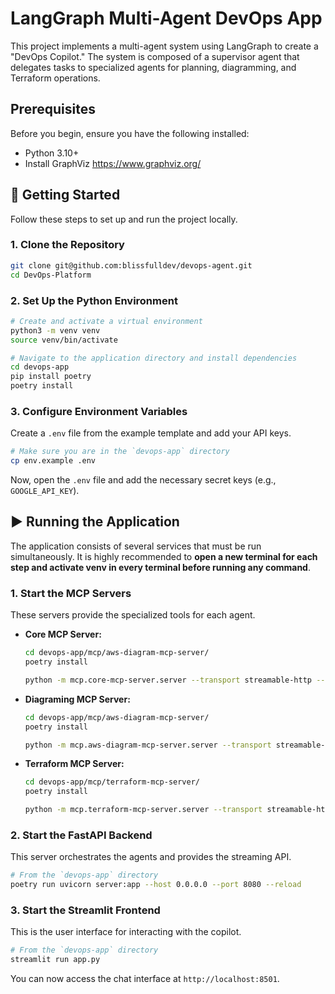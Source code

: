 # LangGraph Multi-Agent DevOps App

This project implements a multi-agent system using LangGraph to create a "DevOps Copilot." The system is composed of a supervisor agent that delegates tasks to specialized agents for planning, diagramming, and Terraform operations.

## Prerequisites

Before you begin, ensure you have the following installed:
- Python 3.10+
- Install GraphViz https://www.graphviz.org/

## 🚀 Getting Started

Follow these steps to set up and run the project locally.

### 1. Clone the Repository
```bash
git clone git@github.com:blissfulldev/devops-agent.git
cd DevOps-Platform
```

### 2. Set Up the Python Environment
```bash
# Create and activate a virtual environment
python3 -m venv venv
source venv/bin/activate

# Navigate to the application directory and install dependencies
cd devops-app
pip install poetry
poetry install
```

### 3. Configure Environment Variables
Create a `.env` file from the example template and add your API keys.
```bash
# Make sure you are in the `devops-app` directory
cp env.example .env
```
Now, open the `.env` file and add the necessary secret keys (e.g., `GOOGLE_API_KEY`).


## ▶️ Running the Application

The application consists of several services that must be run simultaneously. It is highly recommended to **open a new terminal for each step and activate venv in every terminal before running any command**.

### 1. Start the MCP Servers
These servers provide the specialized tools for each agent.

*   **Core MCP Server:**
    ```bash
    cd devops-app/mcp/aws-diagram-mcp-server/
    poetry install
    ```
    ```bash
    python -m mcp.core-mcp-server.server --transport streamable-http --host 0.0.0.0 --port 8000
    ```
*   **Diagraming MCP Server:**
    ```bash
    cd devops-app/mcp/aws-diagram-mcp-server/
    poetry install
    ```
    ```bash
    python -m mcp.aws-diagram-mcp-server.server --transport streamable-http --host 0.0.0.0 --port 8001
    ```
*   **Terraform MCP Server:**
    ```bash
    cd devops-app/mcp/terraform-mcp-server/
    poetry install
    ```

    ```bash
    python -m mcp.terraform-mcp-server.server --transport streamable-http --host 0.0.0.0 --port 8002
    ```

### 2. Start the FastAPI Backend
This server orchestrates the agents and provides the streaming API.
```bash
# From the `devops-app` directory
poetry run uvicorn server:app --host 0.0.0.0 --port 8080 --reload
```

### 3. Start the Streamlit Frontend
This is the user interface for interacting with the copilot.
```bash
# From the `devops-app` directory
streamlit run app.py
```
You can now access the chat interface at `http://localhost:8501`.
